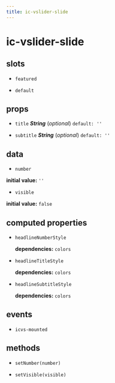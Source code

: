 ```yaml
---
title: ic-vslider-slide
---
```

# ic-vslider-slide 

## slots 

- `featured` 

- `default` 

## props 

- `title` ***String*** (*optional*) `default: ''` 

- `subtitle` ***String*** (*optional*) `default: ''` 

## data 

- `number` 

**initial value:** `''` 

- `visible` 

**initial value:** `false` 

## computed properties 

- `headlineNumberStyle` 

   **dependencies:** `colors` 

- `headlineTitleStyle` 

   **dependencies:** `colors` 

- `headlineSubtitleStyle` 

   **dependencies:** `colors` 


## events 

- `icvs-mounted` 

## methods 

- `setNumber(number)` 

- `setVisible(visible)` 

